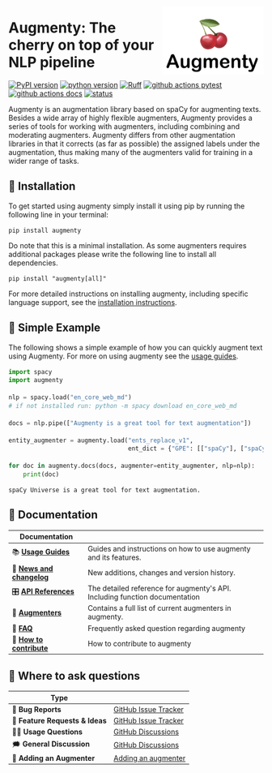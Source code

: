 <a href="https://github.com/kennethenevoldsen/augmenty"><img src="https://github.com/KennethEnevoldsen/augmenty/blob/main/img/icon.png?raw=true" width="200" align="right" /></a>
# Augmenty: The cherry on top of your NLP pipeline


[![PyPI version](https://badge.fury.io/py/augmenty.svg)](https://pypi.org/project/augmenty/)
[![python version](https://img.shields.io/badge/Python-%3E=3.8-blue)](https://github.com/kennethenevoldsen/augmenty)
[![Ruff](https://img.shields.io/endpoint?url=https://raw.githubusercontent.com/astral-sh/ruff/main/assets/badge/v2.json)]([ruff])
[![github actions pytest](https://github.com/kennethenevoldsen/augmenty/actions/workflows/tests.yml/badge.svg)](https://github.com/kennethenevoldsen/augmenty/actions)
[![github actions docs](https://github.com/kennethenevoldsen/augmenty/actions/workflows/documentation.yml/badge.svg)]([action])
[![status](https://joss.theoj.org/papers/df84463b79f27f40a4da97f20b08a958/status.svg)]([joss])

[action]: https://kennethenevoldsen.github.io/augmenty/
[ruff]: https://github.com/astral-sh/ruff
[joss]: https://joss.theoj.org/papers/df84463b79f27f40a4da97f20b08a958


Augmenty is an augmentation library based on spaCy for augmenting texts. Besides a wide array of highly flexible augmenters, Augmenty provides a series of tools for working with augmenters, including combining and moderating augmenters. Augmenty differs from other augmentation libraries in that it corrects (as far as possible) the assigned labels under the augmentation, thus making many of the augmenters valid for training in a wider range of tasks.

## 🔧 Installation
To get started using augmenty simply install it using pip by running the following line in your terminal:

```
pip install augmenty
```

Do note that this is a minimal installation. As some augmenters requires additional packages please write the following line to install all dependencies.

```
pip install "augmenty[all]"
```

For more detailed instructions on installing augmenty, including specific language support, see the [installation instructions](https://kennethenevoldsen.github.io/augmenty/installation).

## 🍒 Simple Example
The following shows a simple example of how you can quickly augment text using Augmenty. For more on using augmenty see the [usage guides].

```python
import spacy
import augmenty

nlp = spacy.load("en_core_web_md")
# if not installed run: python -m spacy download en_core_web_md

docs = nlp.pipe(["Augmenty is a great tool for text augmentation"])

entity_augmenter = augmenty.load("ents_replace_v1", 
                                 ent_dict = {"GPE": [["spaCy"], ["spaCy", "Universe"]]}, level=1)

for doc in augmenty.docs(docs, augmenter=entity_augmenter, nlp=nlp):
    print(doc)
```

```
spaCy Universe is a great tool for text augmentation.
```

## 📖 Documentation

| Documentation              |                                                                             |
| -------------------------- | --------------------------------------------------------------------------- |
| 📚 **[Usage Guides]**       | Guides and instructions on how to use augmenty and its features.            |
| 📰 **[News and changelog]** | New additions, changes and version history.                                 |
| 🎛 **[API References]**     | The detailed reference for augmenty's API. Including function documentation |
| 🍒 **[Augmenters]**         | Contains a full list of current augmenters in augmenty.                     |
| 🙋 **[FAQ]**                | Frequently asked question regarding augmenty                                |
| 🤝 **[How to contribute]**  | How to contribute to augmenty                                               |

[usage guides]: https://kennethenevoldsen.github.io/augmenty/tutorials/introduction.html
[api references]: https://kennethenevoldsen.github.io/augmenty/
[Augmenters]: https://kennethenevoldsen.github.io/augmenty/augmenters_overview.html
[Demo]: https://share.streamlit.io/kennethenevoldsen/augmenty/dev/streamlit.py
[News and changelog]: https://kennethenevoldsen.github.io/augmenty/news.html
[FAQ]: https://kennethenevoldsen.github.io/augmenty/faq.html
[How to contribute]: CONTRIBUTING.md

## 💬 Where to ask questions

| Type                           |                        |
| ------------------------------ | ---------------------- |
| 🚨 **Bug Reports**              | [GitHub Issue Tracker] |
| 🎁 **Feature Requests & Ideas** | [GitHub Issue Tracker] |
| 👩‍💻 **Usage Questions**          | [GitHub Discussions]   |
| 🗯 **General Discussion**       | [GitHub Discussions]   |
| 🍒 **Adding an Augmenter**      | [Adding an augmenter]  |

[github issue tracker]: https://github.com/kennethenevoldsen/augmenty/issues
[github discussions]: https://github.com/kennethenevoldsen/augmenty/discussions
[Adding an augmenter]: https://kennethenevoldsen.github.io/augmenty/adding_an_augmenter.html

